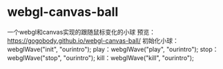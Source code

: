 # webgl-canvas-ball
一个webgl和canvas实现的跟随鼠标变化的小球
预览：https://gogobody.github.io/webgl-canvas-ball/
初始化小球：webglWave("init", "ourintro");
play：webglWave("play", "ourintro");
stop：webglWave("stop", "ourintro");
kill：webglWave("kill", "ourintro");
